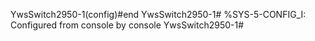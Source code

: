 YwsSwitch2950-1(config)#end
YwsSwitch2950-1#
%SYS-5-CONFIG_I: Configured from console by console
YwsSwitch2950-1#
